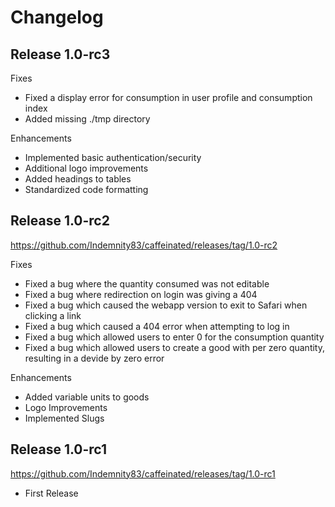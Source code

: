 Changelog
=========

Release 1.0-rc3
-------------

Fixes

 * Fixed a display error for consumption in user profile and consumption index
 * Added missing ./tmp directory

Enhancements

 * Implemented basic authentication/security
 * Additional logo improvements
 * Added headings to tables
 * Standardized code formatting


Release 1.0-rc2
-------------

https://github.com/Indemnity83/caffeinated/releases/tag/1.0-rc2

Fixes

 * Fixed a bug where the quantity consumed was not editable
 * Fixed a bug where redirection on login was giving a 404
 * Fixed a bug which caused the webapp version to exit to Safari when clicking a link
 * Fixed a bug which caused a 404 error when attempting to log in
 * Fixed a bug which allowed users to enter 0 for the consumption quantity
 * Fixed a bug which allowed users to create a good with per zero quantity, resulting in a devide by zero error

Enhancements

 * Added variable units to goods
 * Logo Improvements
 * Implemented Slugs


 Release 1.0-rc1
-------------

https://github.com/Indemnity83/caffeinated/releases/tag/1.0-rc1

 * First Release
